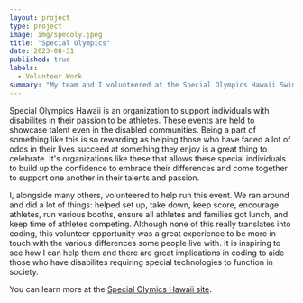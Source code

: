 ```yaml
---
layout: project
type: project
image: img/specoly.jpeg
title: "Special Olympics"
date: 2023-08-31
published: true
labels:
  - Volunteer Work
summary: "My team and I volunteered at the Special Olympics Hawaii Swimming event, held at UH Manoa."
---
```


<div>
  
</div>
  

Special Olympics Hawaii is an organization to support individuals with disabilites in their passion to be athletes. These events are held to showcase talent even in the disabled communities. Being a part of something like this is so rewarding as helping those who have faced a lot of odds in their lives succeed at something they enjoy is a great thing to celebrate. It's organizations like these that allows these special individuals to build up the confidence to embrace their differences and come together to support one another in their talents and passion. 


I, alongside many others, volunteered to help run this event. We ran around and did a lot of things: helped set up, take down, keep score, encourage athletes, run various booths, ensure all athletes and families got lunch, and keep time of athletes competing. Although none of this really translates into coding, this volunteer opportunity was a great experience to be more in touch with the various differences some people live with. It is inspiring to see how I can help them and there are great implications in coding to aide those who have disabilites requiring special technologies to function in society. 

You can learn more at the [Special Olymics Hawaii site](https://sohawaii.org).
